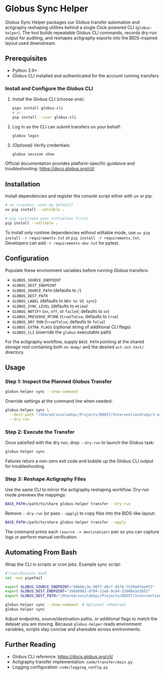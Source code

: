 # Globus Sync Helper

Globus Sync Helper packages our Globus transfer automation and actigraphy reshaping utilities behind a single Click-powered CLI (`globus-helper`). The tool builds repeatable Globus CLI commands, records dry-run output for auditing, and reshapes actigraphy exports into the BIDS-inspired layout used downstream.

## Prerequisites

- Python 3.9+
- Globus CLI installed and authenticated for the account running transfers

### Install and Configure the Globus CLI

1. Install the Globus CLI (choose one):
   ```bash
   pipx install globus-cli
   # or
   pip install --user globus-cli
   ```
2. Log in so the CLI can submit transfers on your behalf:
   ```bash
   globus login
   ```
3. (Optional) Verify credentials:
   ```bash
   globus session show
   ```

Official documentation provides platform-specific guidance and troubleshooting: https://docs.globus.org/cli/

## Installation

Install dependencies and register the console script either with uv or pip.

```bash
# uv (creates .venv by default)
uv pip install --editable .

# pip (activate your virtualenv first)
pip install --editable .
```

To install only runtime dependencies without editable mode, use `uv pip install -r requirements.txt` or `pip install -r requirements.txt`. Developers can add `-r requirements-dev.txt` for pytest.

## Configuration

Populate these environment variables before running Globus transfers:

- `GLOBUS_SOURCE_ENDPOINT`
- `GLOBUS_DEST_ENDPOINT`
- `GLOBUS_SOURCE_PATH` (defaults to `/`)
- `GLOBUS_DEST_PATH`
- `GLOBUS_LABEL` (defaults to `NEU to UI sync`)
- `GLOBUS_SYNC_LEVEL` (defaults to `mtime`)
- `GLOBUS_NOTIFY` (`on`, `off`, or `failed`; defaults to `on`)
- `GLOBUS_PRESERVE_MTIME` (`true`/`false`; defaults to `true`)
- `GLOBUS_DRY_RUN` (`true`/`false`; defaults to `false`)
- `GLOBUS_EXTRA_FLAGS` (optional string of additional CLI flags)
- `GLOBUS_CLI` (override the `globus` executable path)

For the actigraphy workflow, supply `BASE_PATH` pointing at the shared storage root containing both `ne-dump/` and the desired `act-int-test/` directory.

## Usage

### Step 1: Inspect the Planned Globus Transfer

```bash
globus-helper sync --show-command
```

Override settings at the command line when needed:

```bash
globus-helper sync \
  --dest-path "/Shared/vosslabhpc/Projects/BOOST/InterventionStudy/3-experiment/data/ne-dump" \
  --dry-run
```

### Step 2: Execute the Transfer

Once satisfied with the dry run, drop `--dry-run` to launch the Globus task:

```bash
globus-helper sync
```

Failures return a non-zero exit code and bubble up the Globus CLI output for troubleshooting.

### Step 3: Reshape Actigraphy Files

Use the same CLI to mirror the actigraphy reshaping workflow. Dry-run mode previews the mappings:

```bash
BASE_PATH=/path/to/share globus-helper transfer --dry-run
```

Remove `--dry-run` (or pass `--apply`) to copy files into the BIDS-like layout:

```bash
BASE_PATH=/path/to/share globus-helper transfer --apply
```

The command prints each `(source -> destination)` pair so you can capture logs or perform manual verification.

## Automating From Bash

Wrap the CLI in scripts or cron jobs. Example sync script:

```bash
#!/usr/bin/env bash
set -euo pipefail

export GLOBUS_SOURCE_ENDPOINT="686bbc3e-08f7-46cf-95f8-7539e6fee972"
export GLOBUS_DEST_ENDPOINT="39dd0982-d784-11e6-9cd4-22000a1e3b52"
export GLOBUS_DEST_PATH="/Shared/vosslabhpc/Projects/BOOST/InterventionStudy/3-experiment/data/ne-dump"

globus-helper sync --show-command  # Optional rehearsal
globus-helper sync
```

Adjust endpoints, source/destination paths, or additional flags to match the dataset you are moving. Because `globus-helper` reads environment variables, scripts stay concise and shareable across environments.

## Further Reading

- Globus CLI reference: https://docs.globus.org/cli/
- Actigraphy transfer implementation: `code/transfer/main.py`
- Logging configuration: `code/logging_config.py`
